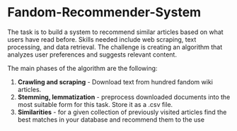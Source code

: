 # Fandom-Recommender-System

The task is to build a system to recommend similar articles based on what users have read before. Skills needed include web scraping, text processing, and data retrieval. The challenge is creating an algorithm that analyzes user preferences and suggests relevant content.

The main phases of the algorithm are the following:

1) **Crawling and scraping** - Download text from hundred fandom wiki articles.
2) **Stemming, lemmatization** - preprocess downloaded documents into the most suitable form for this
task. Store it as a .csv file.
3) **Similarities** - for a given collection of previously visited articles find the best matches in your
database and recommend them to the use
